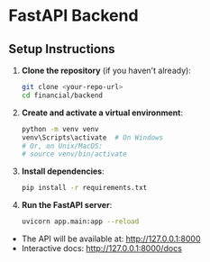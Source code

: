 # FastAPI Backend

## Setup Instructions

1. **Clone the repository** (if you haven't already):
   ```sh
   git clone <your-repo-url>
   cd financial/backend
   ```

2. **Create and activate a virtual environment**:
   ```sh
   python -m venv venv
   venv\Scripts\activate  # On Windows
   # Or, on Unix/MacOS:
   # source venv/bin/activate
   ```

3. **Install dependencies**:
   ```sh
   pip install -r requirements.txt
   ```

4. **Run the FastAPI server**:
   ```sh
   uvicorn app.main:app --reload
   ```

- The API will be available at: http://127.0.0.1:8000
- Interactive docs: http://127.0.0.1:8000/docs 